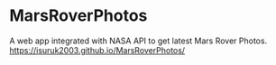 # MarsRoverPhotos
A web app integrated with NASA API to get latest Mars Rover Photos.
https://isuruk2003.github.io/MarsRoverPhotos/
